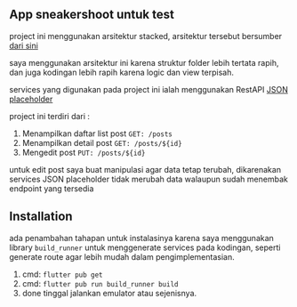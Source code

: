 ## App sneakershoot untuk test

project ini menggunakan arsitektur stacked, arsitektur tersebut bersumber [dari sini](https://www.filledstacks.com/post/flutter-and-provider-architecture-using-stacked/)  

saya menggunakan arsitektur ini karena struktur folder lebih tertata rapih, dan juga kodingan lebih rapih karena logic dan view terpisah.  

services yang digunakan pada project ini ialah menggunakan RestAPI [JSON placeholder](https://jsonplaceholder.typicode.com) 

project ini terdiri dari :
1. Menampilkan daftar list post `GET: /posts`
2. Menampilkan detail post `GET: /posts/${id}`
3. Mengedit post `PUT: /posts/${id}`

untuk edit post saya buat manipulasi agar data tetap terubah, dikarenakan services JSON placeholder tidak merubah data walaupun sudah menembak endpoint yang tersedia

## Installation
ada penambahan tahapan untuk instalasinya karena saya menggunakan library `build_runner` untuk menggenerate services pada kodingan, seperti generate route agar lebih mudah dalam pengimplementasian.

1. cmd: `flutter pub get`
2. cmd: `flutter pub run build_runner build`
3. done tinggal jalankan emulator atau sejenisnya.
